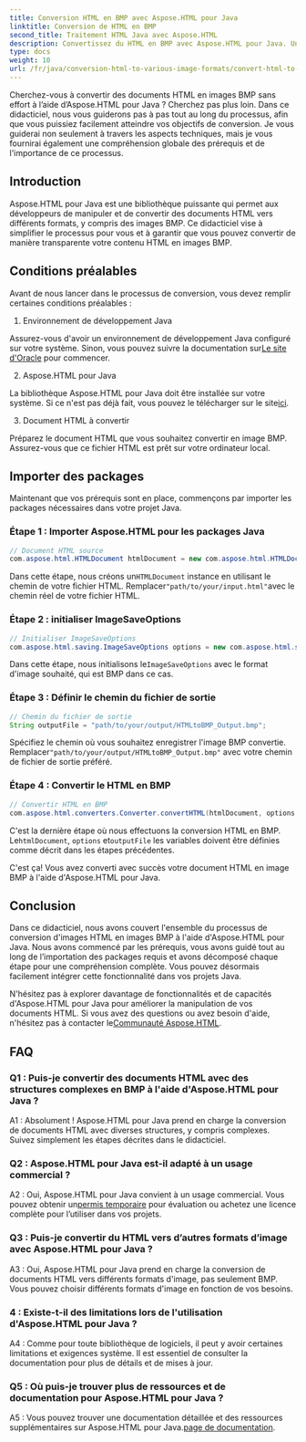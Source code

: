 ```yaml
---
title: Conversion HTML en BMP avec Aspose.HTML pour Java
linktitle: Conversion de HTML en BMP
second_title: Traitement HTML Java avec Aspose.HTML
description: Convertissez du HTML en BMP avec Aspose.HTML pour Java. Un didacticiel complet pour convertir de manière transparente des documents HTML en images BMP à l'aide d'Aspose.HTML pour Java.
type: docs
weight: 10
url: /fr/java/conversion-html-to-various-image-formats/convert-html-to-bmp/
---
```

Cherchez-vous à convertir des documents HTML en images BMP sans effort à l’aide d’Aspose.HTML pour Java ? Cherchez pas plus loin. Dans ce didacticiel, nous vous guiderons pas à pas tout au long du processus, afin que vous puissiez facilement atteindre vos objectifs de conversion. Je vous guiderai non seulement à travers les aspects techniques, mais je vous fournirai également une compréhension globale des prérequis et de l'importance de ce processus. 

## Introduction

Aspose.HTML pour Java est une bibliothèque puissante qui permet aux développeurs de manipuler et de convertir des documents HTML vers différents formats, y compris des images BMP. Ce didacticiel vise à simplifier le processus pour vous et à garantir que vous pouvez convertir de manière transparente votre contenu HTML en images BMP.

## Conditions préalables

Avant de nous lancer dans le processus de conversion, vous devez remplir certaines conditions préalables :

1. Environnement de développement Java

 Assurez-vous d'avoir un environnement de développement Java configuré sur votre système. Sinon, vous pouvez suivre la documentation sur[Le site d'Oracle](https://www.oracle.com/java/technologies/javase-downloads.html) pour commencer.

2. Aspose.HTML pour Java

La bibliothèque Aspose.HTML pour Java doit être installée sur votre système. Si ce n'est pas déjà fait, vous pouvez le télécharger sur le site[ici](https://releases.aspose.com/html/java/).

3. Document HTML à convertir

Préparez le document HTML que vous souhaitez convertir en image BMP. Assurez-vous que ce fichier HTML est prêt sur votre ordinateur local.

## Importer des packages

Maintenant que vos prérequis sont en place, commençons par importer les packages nécessaires dans votre projet Java.

### Étape 1 : Importer Aspose.HTML pour les packages Java

```java
// Document HTML source
com.aspose.html.HTMLDocument htmlDocument = new com.aspose.html.HTMLDocument("path/to/your/input.html");
```

 Dans cette étape, nous créons un`HTMLDocument` instance en utilisant le chemin de votre fichier HTML. Remplacer`"path/to/your/input.html"`avec le chemin réel de votre fichier HTML.

### Étape 2 : initialiser ImageSaveOptions

```java
// Initialiser ImageSaveOptions
com.aspose.html.saving.ImageSaveOptions options = new com.aspose.html.saving.ImageSaveOptions(com.aspose.html.rendering.image.ImageFormat.Bmp);
```

 Dans cette étape, nous initialisons le`ImageSaveOptions` avec le format d'image souhaité, qui est BMP dans ce cas.

### Étape 3 : Définir le chemin du fichier de sortie

```java
// Chemin du fichier de sortie
String outputFile = "path/to/your/output/HTMLtoBMP_Output.bmp";
```

 Spécifiez le chemin où vous souhaitez enregistrer l'image BMP convertie. Remplacer`"path/to/your/output/HTMLtoBMP_Output.bmp"` avec votre chemin de fichier de sortie préféré.

### Étape 4 : Convertir le HTML en BMP

```java
// Convertir HTML en BMP
com.aspose.html.converters.Converter.convertHTML(htmlDocument, options, outputFile);
```

 C'est la dernière étape où nous effectuons la conversion HTML en BMP. Le`htmlDocument`, `options` et`outputFile` les variables doivent être définies comme décrit dans les étapes précédentes.

C'est ça! Vous avez converti avec succès votre document HTML en image BMP à l'aide d'Aspose.HTML pour Java.

## Conclusion

Dans ce didacticiel, nous avons couvert l'ensemble du processus de conversion d'images HTML en images BMP à l'aide d'Aspose.HTML pour Java. Nous avons commencé par les prérequis, vous avons guidé tout au long de l’importation des packages requis et avons décomposé chaque étape pour une compréhension complète. Vous pouvez désormais facilement intégrer cette fonctionnalité dans vos projets Java.

 N'hésitez pas à explorer davantage de fonctionnalités et de capacités d'Aspose.HTML pour Java pour améliorer la manipulation de vos documents HTML. Si vous avez des questions ou avez besoin d'aide, n'hésitez pas à contacter le[Communauté Aspose.HTML](https://forum.aspose.com/).

## FAQ

### Q1 : Puis-je convertir des documents HTML avec des structures complexes en BMP à l'aide d'Aspose.HTML pour Java ?

A1 : Absolument ! Aspose.HTML pour Java prend en charge la conversion de documents HTML avec diverses structures, y compris complexes. Suivez simplement les étapes décrites dans le didacticiel.

### Q2 : Aspose.HTML pour Java est-il adapté à un usage commercial ?

 A2 : Oui, Aspose.HTML pour Java convient à un usage commercial. Vous pouvez obtenir un[permis temporaire](https://purchase.aspose.com/temporary-license/) pour évaluation ou achetez une licence complète pour l’utiliser dans vos projets.

### Q3 : Puis-je convertir du HTML vers d’autres formats d’image avec Aspose.HTML pour Java ?

A3 : Oui, Aspose.HTML pour Java prend en charge la conversion de documents HTML vers différents formats d'image, pas seulement BMP. Vous pouvez choisir différents formats d'image en fonction de vos besoins.

### 4 : Existe-t-il des limitations lors de l'utilisation d'Aspose.HTML pour Java ?

A4 : Comme pour toute bibliothèque de logiciels, il peut y avoir certaines limitations et exigences système. Il est essentiel de consulter la documentation pour plus de détails et de mises à jour.

### Q5 : Où puis-je trouver plus de ressources et de documentation pour Aspose.HTML pour Java ?

A5 : Vous pouvez trouver une documentation détaillée et des ressources supplémentaires sur Aspose.HTML pour Java.[page de documentation](https://reference.aspose.com/html/java/).
